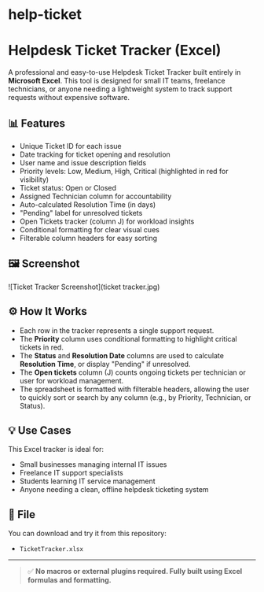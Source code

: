 # help-ticket
# Helpdesk Ticket Tracker (Excel)

A professional and easy-to-use Helpdesk Ticket Tracker built entirely in **Microsoft Excel**. This tool is designed for small IT teams, freelance technicians, or anyone needing a lightweight system to track support requests without expensive software.

## 📊 Features

- Unique Ticket ID for each issue
- Date tracking for ticket opening and resolution
- User name and issue description fields
- Priority levels: Low, Medium, High, Critical (highlighted in red for visibility)
- Ticket status: Open or Closed
- Assigned Technician column for accountability
- Auto-calculated Resolution Time (in days)
- "Pending" label for unresolved tickets
- Open Tickets tracker (column J) for workload insights
- Conditional formatting for clear visual cues
- Filterable column headers for easy sorting

## 🖼 Screenshot

![Ticket Tracker Screenshot](ticket tracker.jpg)

## ⚙️ How It Works

- Each row in the tracker represents a single support request.
- The **Priority** column uses conditional formatting to highlight critical tickets in red.
- The **Status** and **Resolution Date** columns are used to calculate **Resolution Time**, or display "Pending" if unresolved.
- The **Open tickets** column (J) counts ongoing tickets per technician or user for workload management.
- The spreadsheet is formatted with filterable headers, allowing the user to quickly sort or search by any column (e.g., by Priority, Technician, or Status).

## 💡 Use Cases

This Excel tracker is ideal for:
- Small businesses managing internal IT issues
- Freelance IT support specialists
- Students learning IT service management
- Anyone needing a clean, offline helpdesk ticketing system

## 📁 File

You can download and try it from this repository:
- `TicketTracker.xlsx`

---

> ✅ **No macros or external plugins required. Fully built using Excel formulas and formatting.**

